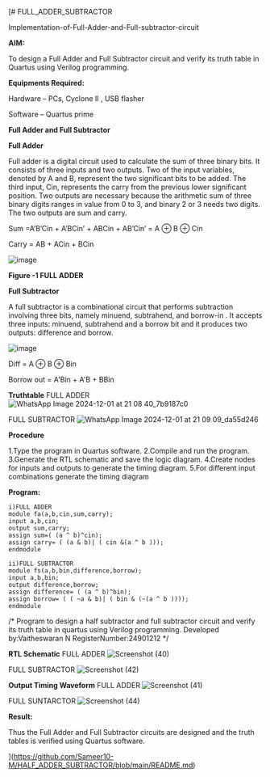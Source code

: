 [# FULL_ADDER_SUBTRACTOR

Implementation-of-Full-Adder-and-Full-subtractor-circuit

**AIM:**

To design a Full Adder and Full Subtractor circuit and verify its truth table in Quartus using Verilog programming.

**Equipments Required:**

Hardware – PCs, Cyclone II , USB flasher

Software – Quartus prime

**Full Adder and Full Subtractor**

**Full Adder**

Full adder is a digital circuit used to calculate the sum of three binary bits. It consists of three inputs and two outputs. Two of the input variables, denoted by A and B, represent the two significant bits to be added. The third input, Cin, represents the carry from the previous lower significant position. Two outputs are necessary because the arithmetic sum of three binary digits ranges in value from 0 to 3, and binary 2 or 3 needs two digits. The two outputs are sum and carry.

Sum =A’B’Cin + A’BCin’ + ABCin + AB’Cin’ = A ⊕ B ⊕ Cin 

Carry = AB + ACin + BCin

![image](https://github.com/naavaneetha/FULL_ADDER_SUBTRACTOR/assets/154305477/0f30ba51-5ffb-4198-845f-18e054f675e7)

**Figure -1 FULL ADDER**

**Full Subtractor**

A full subtractor is a combinational circuit that performs subtraction involving three bits, namely minuend, subtrahend, and borrow-in . It accepts three inputs: minuend, subtrahend and a borrow bit and it produces two outputs: difference and borrow.

![image](https://github.com/naavaneetha/FULL_ADDER_SUBTRACTOR/assets/154305477/02b24f51-ab51-4304-9ad6-7b81ffc1ead5)

Diff = A ⊕ B ⊕ Bin 

Borrow out = A'Bin + A'B + BBin

**Truthtable**
FULL ADDER
 ![WhatsApp Image 2024-12-01 at 21 08 40_7b9187c0](https://github.com/user-attachments/assets/a6bd6077-5b2f-4c5d-98ac-485a0d32d528)

FULL SUBTRACTOR
![WhatsApp Image 2024-12-01 at 21 09 09_da55d246](https://github.com/user-attachments/assets/c700f021-e3ee-439c-931e-a00305d14d98)


**Procedure**

1.Type the program in Quartus software.
2.Compile and run the program.
3.Generate the RTL schematic and save the logic diagram.
4.Create nodes for inputs and outputs to generate the timing diagram.
5.For different input combinations generate the timing diagram

**Program:**
```
i)FULL ADDER 
module fa(a,b,cin,sum,carry); 
input a,b,cin; 
output sum,carry; 
assign sum=( (a ^ b)^cin); 
assign carry= ( (a & b)| ( cin &(a ^ b ))); 
endmodule
```
```
ii)FULL SUBTRACTOR 
module fs(a,b,bin,difference,borrow); 
input a,b,bin; 
output difference,borrow; 
assign difference= ( (a ^ b)^bin); 
assign borrow= ( ( ~a & b)| ( bin & (~(a ^ b )))); 
endmodule
```


/* Program to design a half subtractor and full subtractor circuit and verify its truth table in quartus using Verilog programming. Developed by:Vaitheswaran N RegisterNumber:24901212
*/

**RTL Schematic**
FULL ADDER
![Screenshot (40)](https://github.com/user-attachments/assets/7a295def-051d-4252-b6e5-665e8cd65e48)

FULL SUBTRACTOR
![Screenshot (42)](https://github.com/user-attachments/assets/aeb6eeb4-c672-4814-b779-6e01bf341e37)


**Output Timing Waveform**
FULL ADDER
![Screenshot (41)](https://github.com/user-attachments/assets/be139cfd-b283-4fcf-b5b7-95208d9c6411)

FULL SUNTARCTOR
![Screenshot (44)](https://github.com/user-attachments/assets/08663c8d-3f7e-4dab-83fe-d14b39233e26)


**Result:**

Thus the Full Adder and Full Subtractor circuits are designed and the truth tables is verified using Quartus software.



](https://github.com/Sameer10-M/HALF_ADDER_SUBTRACTOR/blob/main/README.md)
